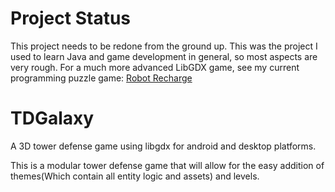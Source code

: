 # Project Status
This project needs to be redone from the ground up. This was the project I used to learn Java and game development in general, so most aspects are very rough.
For a much more advanced LibGDX game, see my current programming puzzle game: [Robot Recharge](https://github.com/TheLogicMaster/robot-recharge)

# TDGalaxy
A 3D tower defense game using libgdx for android and desktop platforms.

This is a modular tower defense game that will allow for the easy addition of themes(Which contain all entity logic and assets)
and levels.
